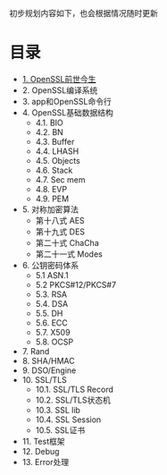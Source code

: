 初步规划内容如下，也会根据情况随时更新

# 目录

* [1\. OpenSSL前世今生](https://github.com/InfoHunter/openssl-internals/blob/master/zh/01.md)
* 2\. OpenSSL编译系统
* 3\. app和OpenSSL命令行
* 4\. OpenSSL基础数据结构
	* 4.1. BIO
	* 4.2. BN
	* 4.3. Buffer
	* 4.4. LHASH
	* 4.5. Objects
	* 4.6. Stack
	* 4.7. Sec mem
	* 4.8. EVP
	* 4.9. PEM
* 5\. 对称加密算法
	* 第十八式 AES
	* 第十九式 DES
	* 第二十式 ChaCha
	* 第二十一式 Modes
* 6\. 公钥密码体系
	* 5.1 ASN.1
	* 5.2 PKCS#12/PKCS#7
	* 5.3. RSA
	* 5.4. DSA
	* 5.5. DH
	* 5.6. ECC
	* 5.7. X509
	* 5.8. OCSP
* 7\. Rand
* 8\. SHA/HMAC
* 9\. DSO/Engine
* 10\. SSL/TLS
	* 10.1. SSL/TLS Record
	* 10.2. SSL/TLS状态机
	* 10.3. SSL lib
	* 10.4. SSL Session
	* 10.5. SSL证书
* 11\. Test框架
* 12\. Debug
* 13\. Error处理

